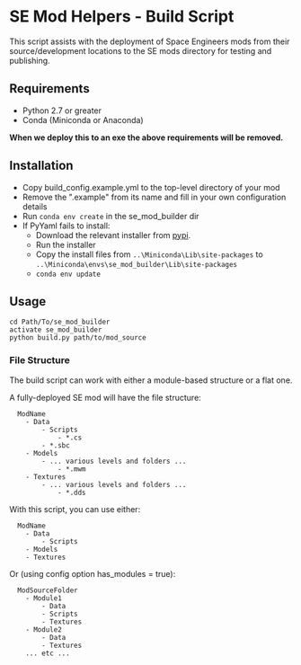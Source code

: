 # SE Mod Helpers - Build Script
This script assists with the deployment of Space Engineers mods from their
source/development locations to the SE mods directory for testing and
publishing.

## Requirements
* Python 2.7 or greater
* Conda (Miniconda or Anaconda)

**When we deploy this to an exe the above requirements will be removed.**

## Installation
* Copy build_config.example.yml to the top-level directory of your mod
* Remove the ".example" from its name and fill in your own configuration details
* Run `conda env create` in the se_mod_builder dir
* If PyYaml fails to install:
  * Download the relevant installer from [pypi](https://pypi.python.org/pypi/PyYAML).
  * Run the installer
  * Copy the install files from `..\Miniconda\Lib\site-packages` to `..\Miniconda\envs\se_mod_builder\Lib\site-packages`
  * `conda env update`

## Usage
```
cd Path/To/se_mod_builder
activate se_mod_builder
python build.py path/to/mod_source
```

### File Structure
The build script can work with either a module-based structure or a flat one.

A fully-deployed SE mod will have the file structure:

```
  ModName
    - Data
        - Scripts
            - *.cs
        - *.sbc
    - Models
        - ... various levels and folders ...
            - *.mwm
    - Textures
        - ... various levels and folders ...
            - *.dds
```

With this script, you can use either:

```
  ModName
    - Data
        - Scripts
    - Models
    - Textures
```

Or (using config option has_modules = true):

```
  ModSourceFolder
    - Module1
        - Data
        - Scripts
        - Textures
    - Module2
        - Data
        - Textures
    ... etc ...
```

